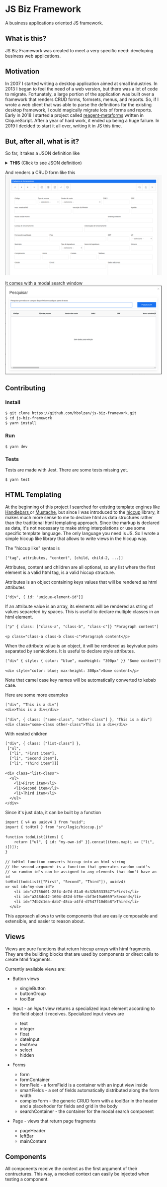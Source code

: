 # JS Biz Framework

A business applications oriented JS framework.

## What is this?
JS Biz Framework was created to meet a very specific need: developing business web applications.

## Motivation
In 2007 I started writing a desktop application aimed at small industries. In 2013 I began to feel the need of a web version, but there was a lot of code to migrate. Fortunately, a large portion of the application was built over a framework that renders CRUD forms, formsets, menus, and reports. So, if I wrote a web client that was able to parse the definitions for the existing desktop framework, I could magically migrate lots of forms and reports. Early in 2018 I started a project called [reagent-metaforms](https://github.com/hbolzan/reagent-metaforms) written in ClojureScript. After a year of hard work, it ended up being a huge failure. In 2019 I decided to start it all over, writing it in JS this time.

## But, after all, what is it?
So far, it takes a JSON definition like 
<details><summary><strong>THIS</strong> (Click to see JSON definition)</summary>

```
{
  "status":"OK",
  "query":"Complex Tables",
  "data":[
    {
      "id":"cad-fornecedores",
      "dataset-name":"view_nfe_fornecedores",
      "title":"Cadastro de fornecedores",
      "pk-fields":[
        "id"
      ],
      "auto-pk":true,
      "order-by-fields":[
        "id"
      ],
      "permissions":{
        "insert":true,
        "edit":true,
        "delete":true
      },
      "fields-defs":[
        {
          "order":1,
          "name":"id",
          "label":"Código",
          "field-kind":"data",
          "required":false,
          "visible":true,
          "search-visible":true,
          "read-only":false,
          "persistent?":true,
          "data-type":"integer",
          "alignment":"default",
          "default":null,
          "size":4,
          "width":7,
          "lookup-key":"",
          "lookup-result":"",
          "lookup-filter":"",
          "validation":null,
          "search-result?":true,
          "line-break?":false,
          "additional-params":{},
          "search-result-order":4
        },
        {
          "order":3,
          "name":"tipo_de_pessoa",
          "label":"Tipo de pessoa",
          "field-kind":"lookup",
          "required":false,
          "visible":true,
          "search-visible":false,
          "read-only":false,
          "persistent?":true,
          "data-type":"char",
          "alignment":"default",
          "default":"J",
          "size":20,
          "width":11,
          "lookup-key":"id",
          "lookup-result":"descricao",
          "lookup-filter":"",
          "validation":null,
          "search-result?":false,
          "line-break?":false,
          "additional-params":{},
          "search-result-order":null,
          "options":[
            {
              "id":"J",
              "descricao":"Jurídica"
            },
            {
              "id":"F",
              "descricao":"Física"
            }
          ]
        },
        {
          "order":24,
          "name":"cep",
          "label":"CEP",
          "field-kind":"data",
          "required":false,
          "visible":true,
          "search-visible":false,
          "read-only":false,
          "persistent?":true,
          "data-type":"char",
          "alignment":"default",
          "default":null,
          "size":20,
          "width":15,
          "lookup-key":"",
          "lookup-result":"",
          "lookup-filter":"",
          "validation":{
            "service":"common_validations",
            "method":"cep",
            "single-argument":null,
            "named-arguments":{},
            "expected-results":{
              "nome_do_logradouro":"subject_data.logradouro",
              "bairro":"subject_data.bairro",
              "uf":"subject_data.uf",
              "ibge_municipio":"subject_data.ibge"
            },
            "show-message-on-error":true,
            "before-validate":null
          },
          "search-result?":false,
          "line-break?":false,
          "additional-params":{},
          "search-result-order":null,
          "mask":"99999-999",
          "mask-char":"_",
          "format-chars":{
            "9":"[0-9]",
            "a":"[A-Za-z]",
            "A":"[A-Z]",
            "*":"[A-Za-z0-9]"
          }
        },

        ... lots of fields definitions

      ]
    }
  ]
}
```
</details>

And renders a CRUD form like this
![js-biz-framework CRUD](docs/crud-1.png)

It comes with a modal search window
![js-biz-framework CRUD search](docs/crud-search.png)

## Contributing
### Install
```
$ git clone https://github.com/hbolzan/js-biz-framework.git
$ cd js-biz-framework
$ yarn install
```

### Run
```
$ yarn dev
```

### Tests
Tests are made with Jest. There are some tests missing yet. 
```
$ yarn test
```

## HTML Templating
At the beginning of this project I searched for existing template engines like [Handlebars ](https://handlebarsjs.com/) or [Mustache](https://mustache.github.io/), but since I was introduced to the [hiccup](https://github.com/weavejester/hiccup/wiki) library, it makes much more sense to me to declare html as data structures rather than the traditional html templating approach. Since the markup is declared as data, it's not necessary to make string interpolations or use some specific template language. The only language you need is JS. So I wrote a simple hiccup like library that allows to write views in the hiccup way.

The "hiccup like" syntax is
```
["tag", attributes, "content", [child, child-2, ...]]
```
Attributes, content and children are all optional, so any list where the first element is a valid html tag, is a valid hiccup structure.

Attributes is an object containing keys values that will be rendered as html attributes
```
["div", { id: "unique-element-id"}]
```

If an attribute value is an array, its elements will be rendered as string of values separeted by spaces. This is useful to declare multiple classes in an html element.
```
["p" { class: ["class-a", "class-b", "class-c"]} "Paragraph content"]

<p class="class-a class-b class-c">Paragraph content</p>
```

When the attribute value is an object, it will be rendered as key/value pairs separated by semicolons. It is useful to declare style attributes.
```
["div" { style: { color: "blue", maxHeight: "300px" }} "Some content"]

<div style="color: blue; max-height: 300px">Some content</p>
```
Note that camel case key names will be automatically converted to kebab case.


Here are some more examples
```
["div", "This is a div"] 
<div>This is a div</div>

["div", { class: ["some-class", "other-class"] }, "This is a div"] 
<div class="some-class other-class">This is a div</div>
```

With nested children
```
["div", { class: ["list-class"] },
 ["ul",
  ["li", "First item"],
  ["li", "Second item"],
  ["li", "Third item"]]] 
         
<div class="list-class">
  <ul>
    <li>First item</li>
    <li>Second item</li>
    <li>Third item</li>
  </ul>
</div>
```

Since it's just data, it can be built by a function
```
import { v4 as uuidv4 } from "uuid";
import { toHtml } from "src/logic/hiccup.js"

function todoList(items) {
    return ["ul", { id: "my-own-id" }].concat(items.map(i => ["li", i])]);
}

// toHtml function converts hiccup into an html string
// the second argument is a function that generates random uuid's
// so random id's can be assigned to any elements that don't have an id
toHtml(todoList(["First", "Second", "Third"]), uuidv4) 
=> <ul id="my-own-id">
    <li id="c2756d01-28f4-4e7d-81a8-6c32b5333547">First</li>
    <li id="a248dc42-1604-482d-b76e-cbf3e19a6669">Second</li>
    <li id="74b2c1ea-dab7-48ca-a4fd-d7547f10d0a8">Third</li>
  </ul>
```
This approach allows to write components that are easily composable and extensible, and easier to reason about.

## Views
Views are pure functions that return hiccup arrays with html fragments. They are the building blocks that are used by components or direct calls to create html fragments.

Currently available views are:
* Button views
  * singleButton
  * buttonGroup
  * toolBar

* Input - an *input* view returns a specialized input element according to the field object it receives. Specialized input views are
  * text
  * integer
  * float
  * dateInput
  * textArea
  * select
  * hidden
  
* Forms
  * form
  * formContainer
  * formField - a formField is a container with an input view inside
  * smartFields - a set of fields automatically distributed along the form width
  * complexForm - the generic CRUD form with a toolBar in the header and a placehoder for fields and grid in the body
  * searchContainer - the container for the modal search component

* Page - views that return page fragments
  * pageHeader
  * leftBar
  * mainContent


## Components
All components receive the context as the first argument of their contructures. This way, a mocked context can easily be injected when testing a component.
